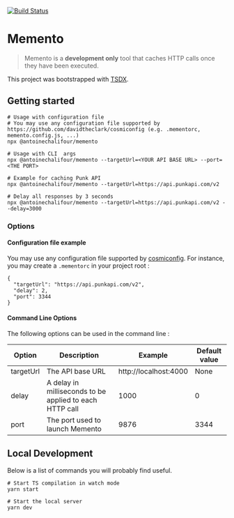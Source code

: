 [![Build Status](https://travis-ci.org/antoinechalifour/memento.svg?branch=master)](https://travis-ci.org/antoinechalifour/memento)

# Memento

> Memento is a **development only** tool that caches HTTP calls once they have been executed.

This project was bootstrapped with [TSDX](https://github.com/jaredpalmer/tsdx).

## Getting started

```
# Usage with configuration file
# You may use any configuration file supported by https://github.com/davidtheclark/cosmiconfig (e.g. .mementorc, memento.config.js, ...)
npx @antoinechalifour/memento

# Usage with CLI  args
npx @antoinechalifour/memento --targetUrl=<YOUR API BASE URL> --port=<THE PORT>

# Example for caching Punk API
npx @antoinechalifour/memento --targetUrl=https://api.punkapi.com/v2

# Delay all responses by 3 seconds
npx @antoinechalifour/memento --targetUrl=https://api.punkapi.com/v2 --delay=3000
```

### Options

#### Configuration file example
You may use any configuration file supported by [cosmiconfig](https://github.com/davidtheclark/cosmiconfig). For instance, you may create a `.mementorc` in your project root :

```
{
  "targetUrl": "https://api.punkapi.com/v2",
  "delay": 2,
  "port": 3344
}
```

#### Command Line Options
The following options can be used in the command line :

| Option    | Description                                             | Example               | Default value |
| --------- | ------------------------------------------------------- | --------------------- | ------------- |
| targetUrl | The API base URL                                        | http://localhost:4000 | None          |
| delay     | A delay in milliseconds to be applied to each HTTP call | 1000                  | 0             |
| port      | The port used to launch Memento                         | 9876                  | 3344          |

## Local Development

Below is a list of commands you will probably find useful.

```
# Start TS compilation in watch mode
yarn start

# Start the local server
yarn dev
```
